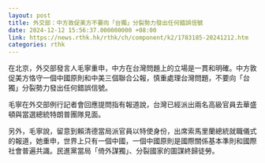 ```yaml
---
layout: post
title: 外交部：中方敦促美方不要向「台獨」分裂勢力發出任何錯誤信號
date: 2024-12-12 15:56:37.000000000 +08:00
link: https://news.rthk.hk/rthk/ch/component/k2/1783185-20241212.htm
categories: rthk
---
```


在北京，外交部發言人毛寧重申，中方在台灣問題上的立場是一貫和明確。中方敦促美方恪守一個中國原則和中美三個聯合公報，慎重處理台灣問題，不要向「台獨」分裂勢力發出任何錯誤信號。

毛寧在外交部例行記者會回應提問指有報道說，台灣已經派出兩名高級官員去華盛頓與當選總統特朗普團隊見面。

另外，毛寧說，留意到賴清德當局派官員以特使身份，出席索馬里蘭總統就職儀式的報道，她重申，世界上只有一個中國，一個中國原則是國際關係基本準則和國際社會普遍共識。民進黨當局「倚外謀獨」、分裂國家的圖謀終歸徒勞。
